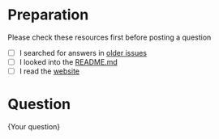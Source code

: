 # Preparation

Please check these resources first before posting a question

* [ ] I searched for answers in [older issues](https://github.com/MaibornWolff/codecharta/issues?utf8=%E2%9C%93&q=)
* [ ] I looked into the [README.md](https://github.com/MaibornWolff/codecharta)
* [ ] I read the [website](https://maibornwolff.github.io/codecharta/)

# Question

{Your question}